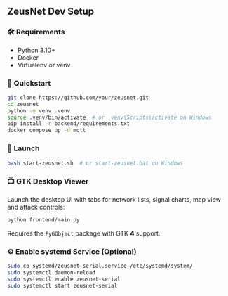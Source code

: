 ## ZeusNet Dev Setup

### 🛠 Requirements
- Python 3.10+
- Docker
- Virtualenv or venv

### 🔄 Quickstart
```bash
git clone https://github.com/your/zeusnet.git
cd zeusnet
python -m venv .venv
source .venv/bin/activate  # or .venv\Scripts\activate on Windows
pip install -r backend/requirements.txt
docker compose up -d mqtt
```

### 🚀 Launch

```bash
bash start-zeusnet.sh  # or start-zeusnet.bat on Windows
```

### 📺 GTK Desktop Viewer

Launch the desktop UI with tabs for network lists, signal charts,
map view and attack controls:

```bash
python frontend/main.py
```

Requires the `PyGObject` package with GTK **4** support.

### ⚙️ Enable systemd Service (Optional)

```bash
sudo cp systemd/zeusnet-serial.service /etc/systemd/system/
sudo systemctl daemon-reload
sudo systemctl enable zeusnet-serial
sudo systemctl start zeusnet-serial
```

